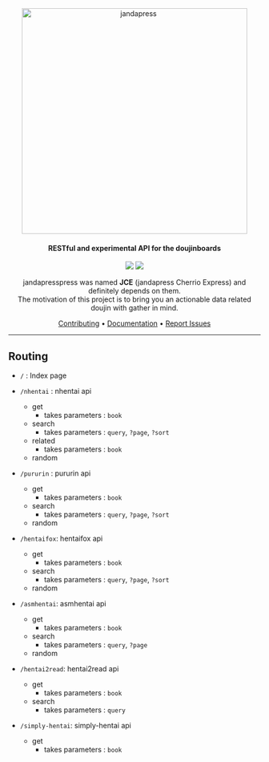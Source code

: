<div align="center">
<a href="https://janda.mod.land"><img width="450" src="https://cdn.discordapp.com/attachments/952117487166705747/986172809954881556/jandapress-tomoe.png" alt="jandapress"></a>

<h4 align="center">RESTful and experimental API for the doujinboards</h4>
<p align="center">
	<a href="https://github.com/sinkaroid/jandapress/actions/workflows/status.yml"><img src="https://github.com/sinkaroid/jandapress/actions/workflows/status.yml/badge.svg"></a>
	<a href="https://codeclimate.com/github/sinkaroid/jandapress/maintainability"><img src="https://api.codeclimate.com/v1/badges/829b8fe63ab78a425f0b/maintainability" /></a>
</p>

jandapresspress was named **JCE** (jandapress Cherrio Express) and definitely depends on them.  
The motivation of this project is to bring you an actionable data related doujin with gather in mind.

<a href="https://github.com/sinkaroid/jandapress/blob/master/CONTRIBUTING.md">Contributing</a> •
<a href="https://github.com/sinkaroid/jandapress/blob/master/README.md#routing">Documentation</a> •
<a href="https://github.com/sinkaroid/jandapress/issues/new/choose">Report Issues</a>
</div>

---

## Routing

- `/` : Index page
- `/nhentai` : nhentai api
  - get
    - takes parameters : `book`
  - search
    - takes parameters : `query`, `?page`, `?sort`
  - related
    - takes parameters : `book`
  - random

- `/pururin` : pururin api
  - get
	- takes parameters : `book`
  - search
	- takes parameters : `query`, `?page`, `?sort`
  - random

- `/hentaifox`: hentaifox api
  - get
    - takes parameters : `book`
  - search
	- takes parameters : `query`, `?page`, `?sort`
  - random

- `/asmhentai`: asmhentai api
  - get
	- takes parameters : `book`
  - search
    - takes parameters : `query`, `?page`
  - random

- `/hentai2read`: hentai2read api
  - get
	- takes parameters : `book`
  - search
    - takes parameters : `query`

- `/simply-hentai`: simply-hentai api
  - get
    - takes parameters : `book`